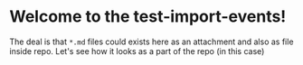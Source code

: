 # Welcome to the test-import-events!

The deal is that `*.md` files could exists here as an attachment and also as file inside repo. Let's see how it looks as a part of the repo (in this case)
